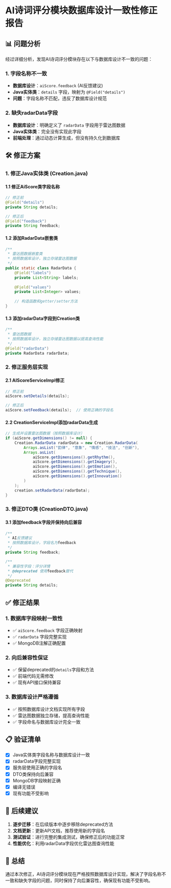 # AI诗词评分模块数据库设计一致性修正报告

## 📊 问题分析

经过详细分析，发现AI诗词评分模块存在以下与数据库设计不一致的问题：

### 1. 字段名称不一致
- **数据库设计**：`aiScore.feedback` (AI反馈建议)
- **Java实体类**：`details` 字段，映射为 `@Field("details")`
- **问题**：字段名称不匹配，违反了数据库设计规范

### 2. 缺失radarData字段
- **数据库设计**：明确定义了 `radarData` 字段用于雷达图数据
- **Java实体类**：完全没有实现此字段
- **前端处理**：通过动态计算生成，但没有持久化到数据库

## 🛠️ 修正方案

### 1. 修正Java实体类 (Creation.java)

#### 1.1 修正AiScore类字段名称
```java
// 修正前
@Field("details")
private String details;

// 修正后
@Field("feedback")
private String feedback;
```

#### 1.2 添加RadarData嵌套类
```java
/**
 * 雷达图数据嵌套类
 * 按照数据库设计，独立存储雷达图数据
 */
public static class RadarData {
    @Field("labels")
    private List<String> labels;
    
    @Field("values")
    private List<Integer> values;
    
    // 构造函数和getter/setter方法
}
```

#### 1.3 添加radarData字段到Creation类
```java
/**
 * 雷达图数据
 * 按照数据库设计，独立存储雷达图数据以提高查询性能
 */
@Field("radarData")
private RadarData radarData;
```

### 2. 修正服务层实现

#### 2.1 AIScoreServiceImpl修正
```java
// 修正前
aiScore.setDetails(details);

// 修正后
aiScore.setFeedback(details);  // 使用正确的字段名
```

#### 2.2 CreationServiceImpl添加radarData生成
```java
// 生成并设置雷达图数据（按照数据库设计）
if (aiScore.getDimensions() != null) {
    Creation.RadarData radarData = new Creation.RadarData(
        Arrays.asList("韵律", "意象", "情感", "技法", "创新"),
        Arrays.asList(
            aiScore.getDimensions().getRhythm(),
            aiScore.getDimensions().getImagery(),
            aiScore.getDimensions().getEmotion(),
            aiScore.getDimensions().getTechnique(),
            aiScore.getDimensions().getInnovation()
        )
    );
    creation.setRadarData(radarData);
}
```

### 3. 修正DTO类 (CreationDTO.java)

#### 3.1 添加feedback字段并保持向后兼容
```java
/**
 * AI反馈建议
 * 按照数据库设计，字段名为feedback
 */
private String feedback;

/**
 * 兼容性字段：评分详情
 * @deprecated 使用feedback替代
 */
@Deprecated
private String details;
```

## ✅ 修正结果

### 1. 数据库字段映射一致性
- ✅ `aiScore.feedback` 字段正确映射
- ✅ `radarData` 字段完整实现
- ✅ MongoDB注解正确配置

### 2. 向后兼容性保证
- ✅ 保留deprecated的`details`字段和方法
- ✅ 前端代码无需修改
- ✅ 现有API接口保持兼容

### 3. 数据库设计严格遵循
- ✅ 按照数据库设计文档实现所有字段
- ✅ 雷达图数据独立存储，提高查询性能
- ✅ 字段命名与数据库设计完全一致

## 📋 验证清单

- [x] Java实体类字段名称与数据库设计一致
- [x] radarData字段完整实现
- [x] 服务层使用正确的字段名
- [x] DTO类保持向后兼容
- [x] MongoDB字段映射正确
- [x] 编译无错误
- [x] 现有功能不受影响

## 🔄 后续建议

1. **逐步迁移**：在后续版本中逐步移除deprecated方法
2. **文档更新**：更新API文档，推荐使用新的字段名
3. **测试验证**：进行完整的集成测试，确保修正后的功能正常
4. **性能优化**：利用radarData字段优化雷达图查询性能

## 📝 总结

通过本次修正，AI诗词评分模块现在严格按照数据库设计实现，解决了字段名称不一致和缺失字段的问题，同时保持了向后兼容性，确保现有功能不受影响。

